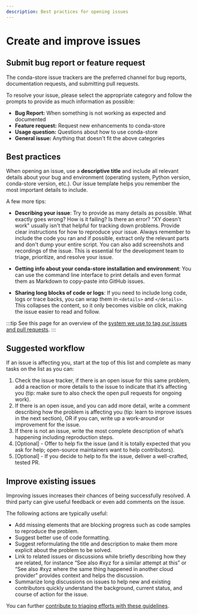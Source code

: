 ```yaml
---
description: Best practices for opening issues
---
```


# Create and improve issues

## Submit bug report or feature request

The conda-store issue trackers are the preferred channel for bug reports, documentation requests, and submitting pull requests.

To resolve your issue, please select the appropriate category and follow the prompts to provide as much information as
possible:

- **Bug Report:** When something is not working as expected and documented
- **Feature request:** Request new enhancements to conda-store
- **Usage question:** Questions about how to use conda-store
- **General issue:** Anything that doesn't fit the above categories

## Best practices

When opening an issue, use a **descriptive title** and include all relevant details about your bug and environment (operating system, Python version, conda-store version, etc.). Our issue template helps you remember the most important details to include.

A few more tips:

- **Describing your issue**: Try to provide as many details as possible. What exactly goes wrong? How is it failing?
  Is there an error? "XY doesn't work" usually isn't that helpful for tracking down problems.
  Provide clear instructions for how to reproduce your issue.
  Always remember to include the code you ran and if possible,
  extract only the relevant parts and don't dump your entire script.
  You can also add screenshots and recordings of the issue.
  This is essential for the development team to triage, prioritize, and resolve your issue.

- **Getting info about your conda-store installation and environment**: You can use the command line interface to print details and even format them as Markdown to copy-paste into GitHub issues.

- **Sharing long blocks of code or logs**: If you need to include long code, logs or trace backs, you can wrap them in `<details>` and `</details>`.
  This collapses the content, so it only becomes visible on click, making the issue easier to read and follow.

:::tip
See this page for an overview of the [system we use to tag our issues and pull requests][github-conventions].
:::

## Suggested workflow

If an issue is affecting you, start at the top of this list and complete as many tasks on the list as you can:

1. Check the issue tracker, if there is an open issue for this same problem, add a reaction or more details to the issue
   to indicate that it’s affecting you (tip: make sure to also check the open pull requests for ongoing work).
2. If there is an open issue, and you can add more detail, write a comment describing how the problem is affecting you (tip: learn to improve issues in the next section),
   OR if you can, write up a work-around or improvement for the issue.
3. If there is not an issue, write the most complete description of what’s happening including reproduction steps.
4. [Optional] - Offer to help fix the issue (and it is totally expected that you ask for help; open-source maintainers want to help contributors).
5. [Optional] - If you decide to help to fix the issue, deliver a well-crafted, tested PR.

## Improve existing issues

Improving issues increases their chances of being successfully resolved. A third party can give useful feedback or even add comments on the issue.

The following actions are typically useful:

- Add missing elements that are blocking progress such as code samples to reproduce the problem.
- Suggest better use of code formatting.
- Suggest reformulating the title and description to make them more explicit about the problem to be solved.
- Link to related issues or discussions while briefly describing how they are related, for instance “See also #xyz for a similar attempt at this” or “See also #xyz where the same thing happened in another cloud provider" provides context and helps the discussion.
- Summarize long discussions on issues to help new and existing contributors quickly understand the background, current status, and course of action for the issue.

You can further [contribute to triaging efforts with these guidelines][triage].

<!-- Internal links -->

[github-conventions]: /community/maintenance/github-conventions
[triage]: /community/maintenance/triage
